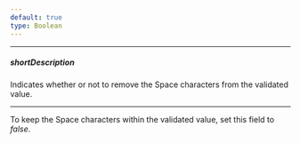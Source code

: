 ```yaml
---
default: true
type: Boolean
---
```

---
##### shortDescription
Indicates whether or not to remove the Space characters from the validated value.

---
To keep the Space characters within the validated value, set this field to *false*.